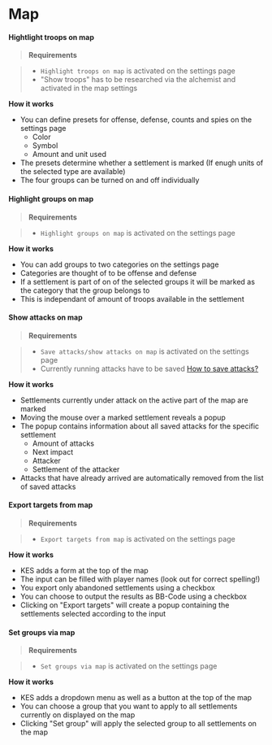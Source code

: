 # Map

#### Hightlight troops on map

> **Requirements** 

> + `Highlight troops on map` is activated on the settings page
> + "Show troops" has to be researched via the alchemist and activated in the map settings

**How it works**

+ You can define presets for offense, defense, counts and spies on the settings page
	+ Color
	+ Symbol
	+ Amount and unit used
+ The presets determine whether a settlement is marked (If enugh units of the selected type are available)
+ The four groups can be turned on and off individually

#### Highlight groups on map

> **Requirements** 

> + `Highlight groups on map` is activated on the settings page

**How it works**

+ You can add groups to two categories on the settings page
+ Categories are thought of to be offense and defense
+ If a settlement is part of on of the selected groups it will be marked as the category that the group belongs to
+ This is independant of amount of troops available in the settlement

<a name="show-attacks"></a>
#### Show attacks on map

> **Requirements** 

> + `Save attacks/show attacks on map` is activated on the settings page
> + Currently running attacks have to be saved [How to save attacks?](/docs/attacks#save-attacks)

**How it works**

+ Settlements currently under attack on the active part of the map are marked
+ Moving the mouse over a marked settlement reveals a popup
+ The popup contains information about all saved attacks for the specific settlement
	+ Amount of attacks
	+ Next impact
	+ Attacker
	+ Settlement of the attacker
+ Attacks that have already arrived are automatically removed from the list of saved attacks

#### Export targets from map

> **Requirements** 

> + `Export targets from map` is activated on the settings page

**How it works**

+ KES adds a form at the top of the map
+ The input can be filled with player names (look out for correct spelling!)
+ You export only abandoned settlements using a checkbox
+ You can choose to output the results as BB-Code using a checkbox
+ Clicking on "Export targets" will create a popup containing the settlements selected according to the input

#### Set groups via map

> **Requirements** 

> + `Set groups via map` is activated on the settings page

**How it works**

+ KES adds a dropdown menu as well as a button at the top of the map
+ You can choose a group that you want to apply to all settlements currently on displayed on the map
+ Clicking "Set group" will apply the selected group to all settlements on the map
